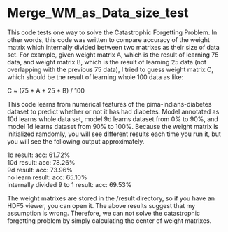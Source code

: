 # Merge_WM_as_Data_size_test
This code tests one way to solve the Catastrophic Forgetting Problem. In other words, this code was written to compare accuracy of the weight matrix which internally divided between two matrixes as their size of data set.
For example, given weight matrix A, which is the result of learning 75 data, and weight matrix B, which is the result of learning 25 data (not overlapping with the previous 75 data), I tried to guess weight matrix C, which should be the result of learning whole 100 data as like:

C ~ (75 * A + 25 * B) / 100

This code learns from numerical features of the pima-indians-diabetes dataset to predict whether or not it has had diabetes. Model annotated as 10d learns whole data set, model 9d learns dataset from 0% to 90%, and model 1d learns dataset from 90% to 100%.
Because the weight matrix is initialized ramdomly, you will see different results each time you run it, but you will see the following output approximately.

1d result: acc: 61.72%<br/>
10d result: acc: 78.26%<br/>
9d result: acc: 73.96%<br/>
no learn result: acc: 65.10%<br/>
internally divided 9 to 1 result: acc: 69.53%<br/>

The weight matrixes are stored in the /result directory, so if you have an HDF5 viewer, you can open it. The above results suggest that my assumption is wrong. Therefore, we can not solve the catastrophic forgetting problem by simply calculating the center of weight matrixes.
